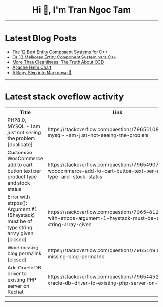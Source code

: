 <h1 align="center">Hi 👋, I'm Tran Ngoc Tam</h1>

---

# Latest Blog Posts 
<!-- BLOG-POST-LIST:START -->
- [The 12 Best Entity Component Systems for C++](https://dev.to/marcosplusplus/the-12-best-entity-component-systems-for-c-98h)
- [Os 12 Melhores Entity Component System para C++](https://dev.to/marcosplusplus/os-12-melhores-entity-component-system-para-c-50p4)
- [More Than Cleanliness: The Truth About OCD](https://dev.to/vitalhealthpsychiatry_846/more-than-cleanliness-the-truth-about-ocd-4n0f)
- [Apache Helm Chart](https://dev.to/mahir_dasare_333/apache-helm-chart-294n)
- [A Baby Step into Markdown 👶](https://dev.to/ld80061/a-baby-step-into-markdown-2fmp)
<!-- BLOG-POST-LIST:END -->

---

# Latest stack oveflow activity
<table>
  <tr><th>Title</th><th>Link</th></tr>
  <!-- STACKOVERFLOW:START --><tr><td>PHP8.0, MYSQL - I am just not seeing the problem [duplicate]</td><td>https://stackoverflow.com/questions/79655108/php8-0-mysql-i-am-just-not-seeing-the-problem</td></tr><tr><td>Customize WooCommerce add to cart button text per product type and stock status</td><td>https://stackoverflow.com/questions/79654907/customize-woocommerce-add-to-cart-button-text-per-product-type-and-stock-status</td></tr><tr><td>Error with strpos&lpar;&rpar;: Argument #1 &lpar;$haystack&rpar; must be of type string, array given [closed]</td><td>https://stackoverflow.com/questions/79654812/error-with-strpos-argument-1-haystack-must-be-of-type-string-array-given</td></tr><tr><td>Word missing blog permalink [closed]</td><td>https://stackoverflow.com/questions/79654491/word-missing-blog-permalink</td></tr><tr><td>Add Oracle DB driver to existing PHP server on Redhat</td><td>https://stackoverflow.com/questions/79654452/add-oracle-db-driver-to-existing-php-server-on-redhat</td></tr><!-- STACKOVERFLOW:END -->
</table>

---


